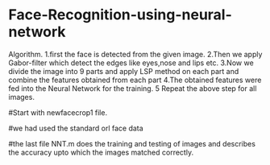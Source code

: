 # Face-Recognition-using-neural-network

Algorithm.
1.first the face is detected from the given image.
2.Then we apply Gabor-filter which detect the edges like eyes,nose and lips etc.
3.Now we divide the image into 9 parts and apply LSP method on each part 
and combine the features obtained from each part
4.The obtained features were fed into the Neural Network for the training.
5 Repeat the above step for all images.

#Start with newfacecrop1 file.

#we had used the standard orl face data

#the last file NNT.m does the training and testing of images and describes the accuracy upto which the images matched correctly.
